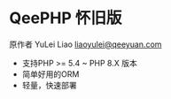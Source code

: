 # QeePHP 怀旧版

原作者 YuLei Liao <liaoyulei@qeeyuan.com>

- 支持PHP >= 5.4 ~ PHP 8.X 版本
- 简单好用的ORM
- 轻量，快速部署

